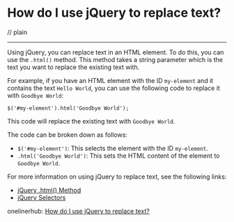 # How do I use jQuery to replace text?
// plain

****

Using jQuery, you can replace text in an HTML element. To do this, you can use the `.html()` method. This method takes a string parameter which is the text you want to replace the existing text with.

For example, if you have an HTML element with the ID `my-element` and it contains the text `Hello World`, you can use the following code to replace it with `Goodbye World`:
```
$('#my-element').html('Goodbye World');
```
This code will replace the existing text with `Goodbye World`.

The code can be broken down as follows:
* `$('#my-element')`: This selects the element with the ID `my-element`.
* `.html('Goodbye World')`: This sets the HTML content of the element to `Goodbye World`.

For more information on using jQuery to replace text, see the following links:
* [jQuery .html() Method](https://api.jquery.com/html/)
* [jQuery Selectors](https://api.jquery.com/category/selectors/)

onelinerhub: [How do I use jQuery to replace text?](https://onelinerhub.com/jquery/how-do-i-use-jquery-to-replace-text)